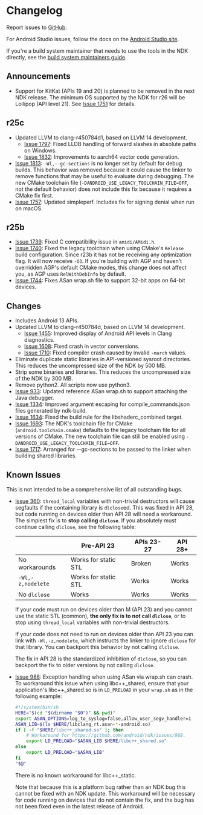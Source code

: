 # Changelog

Report issues to [GitHub].

For Android Studio issues, follow the docs on the [Android Studio site].

If you're a build system maintainer that needs to use the tools in the NDK
directly, see the [build system maintainers guide].

[GitHub]: https://github.com/android/ndk/issues
[Android Studio site]: http://tools.android.com/filing-bugs
[build system maintainers guide]: https://android.googlesource.com/platform/ndk/+/master/docs/BuildSystemMaintainers.md


## Announcements

* Support for KitKat (APIs 19 and 20) is planned to be removed in the next NDK
  release. The minimum OS supported by the NDK for r26 will be Lollipop (API
  level 21). See [Issue 1751] for details.

[Issue 1751]: https://github.com/android/ndk/issues/1751

## r25c

* Updated LLVM to clang-r450784d1, based on LLVM 14 development.
  * [Issue 1797]: Fixed LLDB handling of forward slashes in absolute paths on
    Windows.
  * [Issue 1832]: Improvements to aarch64 vector code generation.
* [Issue 1813]: `-Wl,--gc-sections` is no longer set by default for debug
  builds. This behavior was removed because it could cause the linker to remove
  functions that may be useful to evaluate during debugging. The new CMake
  toolchain file (`-DANDROID_USE_LEGACY_TOOLCHAIN_FILE=OFF`, not the default
  behavior) does not include this fix because it requires a CMake fix first.
* [Issue 1757]: Updated simpleperf. Includes fix for signing denial when run on
  macOS.

[Issue 1757]: https://github.com/android/ndk/issues/1757
[Issue 1797]: https://github.com/android/ndk/issues/1797
[Issue 1813]: https://github.com/android/ndk/issues/1813
[Issue 1832]: https://github.com/android/ndk/issues/1832

## r25b

* [Issue 1739]: Fixed C compatibility issue in `amidi/AMidi.h`.
* [Issue 1740]: Fixed the legacy toolchain when using CMake's `Release` build
  configuration. Since r23b it has not be receiving any optimization flag. It
  will now receive `-O3`. If you're building with AGP and haven't overridden
  AGP's default CMake modes, this change does not affect you, as AGP uses
  `RelWithDebInfo` by default.
* [Issue 1744]: Fixes ASan wrap.sh file to support 32-bit apps on 64-bit
  devices.

[Issue 1739]: https://github.com/android/ndk/issues/1739
[Issue 1740]: https://github.com/android/ndk/issues/1740
[Issue 1744]: https://github.com/android/ndk/issues/1744

## Changes

* Includes Android 13 APIs.
* Updated LLVM to clang-r450784d, based on LLVM 14 development.
  * [Issue 1455]: Improved display of Android API levels in Clang diagnostics.
  * [Issue 1608]: Fixed crash in vector conversions.
  * [Issue 1710]: Fixed compiler crash caused by invalid `-march` values.
* Eliminate duplicate static libraries in API-versioned sysroot directories.
  This reduces the uncompressed size of the NDK by 500 MB.
* Strip some binaries and libraries. This reduces the uncompressed size of
  the NDK by 300 MB.
* Remove python2. All scripts now use python3.
* [Issue 933]: Updated reference ASan wrap.sh to support attaching the Java
  debugger.
* [Issue 1334]: Improved argument escaping for compile_commands.json files
  generated by ndk-build.
* [Issue 1634]: Fixed the build rule for the libshaderc_combined target.
* [Issue 1693]: The NDK's toolchain file for CMake (`android.toolchain.cmake`)
  defaults to the legacy toolchain file for all versions of CMake. The new
  toolchain file can still be enabled using
  `-DANDROID_USE_LEGACY_TOOLCHAIN_FILE=OFF`.
* [Issue 1717]: Arranged for --gc-sections to be passed to the linker when
  building shared libraries.

[Issue 933]: https://github.com/android/ndk/issues/933
[Issue 1334]: https://github.com/android/ndk/issues/1334
[Issue 1455]: https://github.com/android/ndk/issues/1455
[Issue 1608]: https://github.com/android/ndk/issues/1608
[Issue 1634]: https://github.com/android/ndk/issues/1634
[Issue 1693]: https://github.com/android/ndk/issues/1693
[Issue 1710]: https://github.com/android/ndk/issues/1710
[Issue 1717]: https://github.com/android/ndk/issues/1717

## Known Issues

This is not intended to be a comprehensive list of all outstanding bugs.

* [Issue 360]: `thread_local` variables with non-trivial destructors will cause
  segfaults if the containing library is `dlclose`ed. This was fixed in API 28,
  but code running on devices older than API 28 will need a workaround. The
  simplest fix is to **stop calling `dlclose`**. If you absolutely must continue
  calling `dlclose`, see the following table:

  |                   | Pre-API 23           |  APIs 23-27   | API 28+ |
  | ----------------- | -------------------- | ------------- | ------- |
  | No workarounds    | Works for static STL | Broken        | Works   |
  | `-Wl,-z,nodelete` | Works for static STL | Works         | Works   |
  | No `dlclose`      | Works                | Works         | Works   |

  If your code must run on devices older than M (API 23) and you cannot use the
  static STL (common), **the only fix is to not call `dlclose`**, or to stop
  using `thread_local` variables with non-trivial destructors.

  If your code does not need to run on devices older than API 23 you can link
  with `-Wl,-z,nodelete`, which instructs the linker to ignore `dlclose` for
  that library. You can backport this behavior by not calling `dlclose`.

  The fix in API 28 is the standardized inhibition of `dlclose`, so you can
  backport the fix to older versions by not calling `dlclose`.

* [Issue 988]: Exception handling when using ASan via wrap.sh can crash. To
  workaround this issue when using libc++_shared, ensure that your application's
  libc++_shared.so is in `LD_PRELOAD` in your `wrap.sh` as in the following
  example:

  ```bash
  #!/system/bin/sh
  HERE="$(cd "$(dirname "$0")" && pwd)"
  export ASAN_OPTIONS=log_to_syslog=false,allow_user_segv_handler=1
  ASAN_LIB=$(ls $HERE/libclang_rt.asan-*-android.so)
  if [ -f "$HERE/libc++_shared.so" ]; then
      # Workaround for https://github.com/android/ndk/issues/988.
      export LD_PRELOAD="$ASAN_LIB $HERE/libc++_shared.so"
  else
      export LD_PRELOAD="$ASAN_LIB"
  fi
  "$@"
   ```

  There is no known workaround for libc++_static.

  Note that because this is a platform bug rather than an NDK bug this cannot be
  fixed with an NDK update. This workaround will be necessary for code running
  on devices that do not contain the fix, and the bug has not been fixed even in
  the latest release of Android.

[Issue 360]: https://github.com/android/ndk/issues/360
[Issue 988]: https://github.com/android/ndk/issues/988
